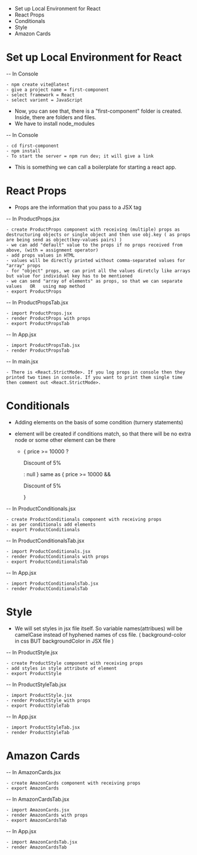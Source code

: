 - Set up Local Environment for React
- React Props
- Conditionals
- Style
- Amazon Cards


# Set up Local Environment for React

-- In Console

    - npm create vite@latest
    - give a project name = first-component
    - select framework = React
    - select varient = JavaScript

- Now, you can see that, there is a "first-component" folder is created. Inside, there are folders and files.
- We have to install node_modules

-- In Console

    - cd first-component
    - npm install
    - To start the server = npm run dev; it will give a link

- This is something we can call a boilerplate for starting a react app.


# React Props

- Props are the information that you pass to a JSX tag

-- In ProductProps.jsx

    - create ProductProps component with receiving (multiple) props as destructuring objects or single object and then use obj.key ( as props are being send as object(key-values pairs) )
    - we can add "default" value to the props if no props received from above, (with = assignment operator)
    - add props values in HTML
    - values will be directly printed without comma-separated values for "array" props
    - for "object" props, we can print all the values diretcly like arrays but value for individual key has to be mentioned
    - we can send "array of elements" as props, so that we can separate values   OR   using map method
    - export ProductProps

-- In ProductPropsTab.jsx

    - import ProductProps.jsx
    - render ProductProps with props
    - export ProductPropsTab

-- In App.jsx

    - import ProductPropsTab.jsx
    - render ProductPropsTab

-- In main.jsx

    - There is <React.StrictMode>. If you log props in console then they printed two times in console. If you want to print them single time then comment out <React.StrictMode>.


# Conditionals

- Adding elements on the basis of some condition (turnery statements)
- element will be created if conditions match, so that there will be no extra node or some other element can be there

    - { price >= 10000 ? <p>Discount of 5%</p> : null } same as { price >= 10000 && <p>Discount of 5%</p> }

-- In ProductConditionals.jsx

    - create ProductConditionals component with receiving props
    - as per conditionals add elements
    - export ProductConditionals

-- In ProductConditionalsTab.jsx

    - import ProductConditionals.jsx
    - render ProductConditionals with props
    - export ProductConditionalsTab

-- In App.jsx

    - import ProductConditionalsTab.jsx
    - render ProductConditionalsTab


# Style

- We will set styles in jsx file itself. So variable names(attribues) will be camelCase instead of hyphened names of css file. ( background-color in css BUT backgroundColor in JSX file )

-- In ProductStyle.jsx

    - create ProductStyle component with receiving props
    - add styles in style attribute of element
    - export ProductStyle

-- In ProductStyleTab.jsx

    - import ProductStyle.jsx
    - render ProductStyle with props
    - export ProductStyleTab

-- In App.jsx

    - import ProductStyleTab.jsx
    - render ProductStyleTab


# Amazon Cards

-- In AmazonCards.jsx

    - create AmazonCards component with receiving props
    - export AmazonCards

-- In AmazonCardsTab.jsx

    - import AmazonCards.jsx
    - render AmazonCards with props
    - export AmazonCardsTab

-- In App.jsx

    - import AmazonCardsTab.jsx
    - render AmazonCardsTab